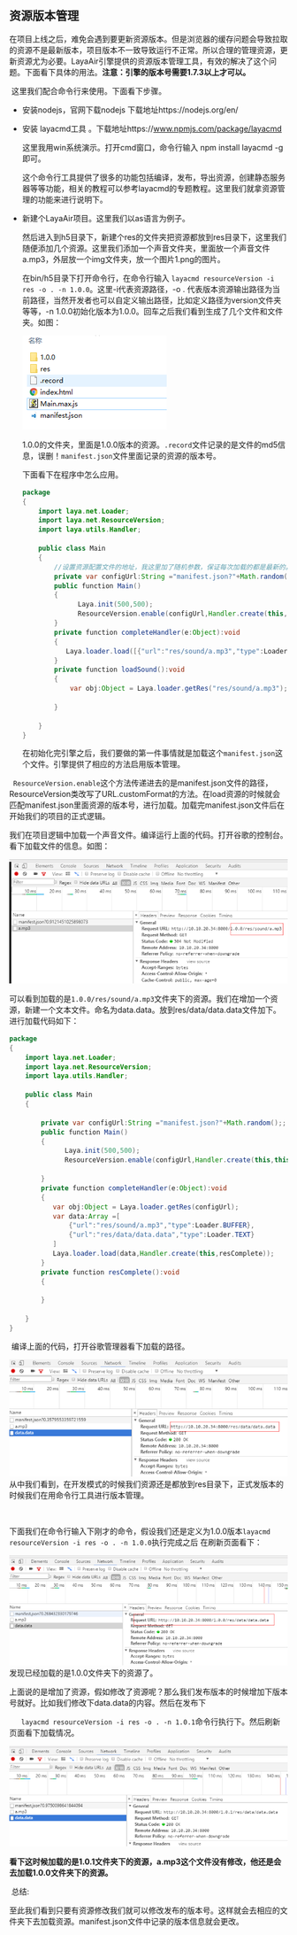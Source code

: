 ## 资源版本管理

​	在项目上线之后，难免会遇到要更新资源版本。但是浏览器的缓存问题会导致拉取的资源不是最新版本，项目版本不一致导致运行不正常。所以合理的管理资源，更新资源尤为必要。LayaAir引擎提供的资源版本管理工具，有效的解决了这个问题。下面看下具体的用法。**注意：引擎的版本号需要1.7.3以上才可以。**

​	这里我们配合命令行来使用。下面看下步骤。

- 安装nodejs，官网下载nodejs 下载地址https://nodejs.org/en/

- 安装 layacmd工具 。下载地址https://www.npmjs.com/package/layacmd

  这里我用win系统演示。打开cmd窗口，命令行输入 npm install layacmd -g 即可。

  这个命令行工具提供了很多的功能包括编译，发布，导出资源，创建静态服务器等等功能，相关的教程可以参考layacmd的专题教程。这里我们就拿资源管理的功能来进行说明下。

- 新建个LayaAir项目。这里我们以as语言为例子。

  然后进入到h5目录下，新建个res的文件夹把资源都放到res目录下，这里我们随便添加几个资源。这里我们添加一个声音文件夹，里面放一个声音文件a.mp3，外层放一个img文件夹，放一个图片1.png的图片。

  在bin/h5目录下打开命令行，在命令行输入 `layacmd resourceVersion -i res -o . -n 1.0.0`。这里-i代表资源路径，-o . 代表版本资源输出路径为当前路径，当然开发者也可以自定义输出路径，比如定义路径为version文件夹等等，-n 1.0.0初始化版本为1.0.0。回车之后我们看到生成了几个文件和文件夹。如图：

  ![1](img/1.png)

  1.0.0的文件夹，里面是1.0.0版本的资源。`.record`文件记录的是文件的md5信息，误删！`manifest.json`文件里面记录的资源的版本号。

  下面看下在程序中怎么应用。

  ```java
  package
  {
      import laya.net.Loader;
      import laya.net.ResourceVersion;
      import laya.utils.Handler;
      
      public class Main
      {
          //设置资源配置文件的地址，我这里加了随机参数，保证每次加载的都是最新的。
          private var configUrl:String ="manifest.json?"+Math.random();
          public function Main()
          {
                Laya.init(500,500);
                ResourceVersion.enable(configUrl,Handler.create(this,this.completeHandler));
          }
          private function completeHandler(e:Object):void
          {
             Laya.loader.load([{"url":"res/sound/a.mp3","type":Loader.BUFFER}],Handler.create(this,loadSound));
          }
          private function loadSound():void
          {
              var obj:Object = Laya.loader.getRes("res/sound/a.mp3");
              
          }
          
      }
  }
  ```

  在初始化完引擎之后，我们要做的第一件事情就是加载这个`manifest.json`这个文件。引擎提供了相应的方法启用版本管理。

` ResourceVersion.enable`这个方法传递进去的是manifest.json文件的路径，ResourceVersion类改写了URL.customFormat的方法。在load资源的时候就会匹配manifest.json里面资源的版本号，进行加载。加载完manifest.json文件后在开始我们的项目的正式逻辑。

​	我们在项目逻辑中加载一个声音文件。编译运行上面的代码。打开谷歌的控制台。看下加载文件的信息。如图：

![2](img/2.png)

​		可以看到加载的是`1.0.0/res/sound/a.mp3`文件夹下的资源。我们在增加一个资源，新建一个文本文件。命名为data.data。放到res/data/data.data文件加下。进行加载代码如下：

```java
package
{
    import laya.net.Loader;
    import laya.net.ResourceVersion;
    import laya.utils.Handler;
    
    public class Main
    {
        
        private var configUrl:String ="manifest.json?"+Math.random();;
        public function Main()
        {
              Laya.init(500,500);
              ResourceVersion.enable(configUrl,Handler.create(this,this.completeHandler));
              
        }
        private function completeHandler(e:Object):void
        {
           var obj:Object = Laya.loader.getRes(configUrl);
           var data:Array =[
               {"url":"res/sound/a.mp3","type":Loader.BUFFER},
               {"url":"res/data/data.data","type":Loader.TEXT}
           ]
           Laya.loader.load(data,Handler.create(this,resComplete));
        }
        private function resComplete():void
        {
            
        }
        
    }
}
```



​	编译上面的代码，打开谷歌管理器看下加载的路径。

![3](img/3.png)
​	从中我们看到，在开发模式的时候我们资源还是都放到res目录下，正式发版本的时候我们在用命令行工具进行版本管理。

​	

​	下面我们在命令行输入下刚才的命令，假设我们还是定义为1.0.0版本`layacmd resourceVersion -i res -o . -n 1.0.0`执行完成之后 在刷新页面看下：

![4](img/4.png)
​	发现已经加载的是1.0.0文件夹下的资源了。

​	上面说的是增加了资源，假如修改了资源呢？那么我们发布版本的时候增加下版本号就好。比如我们修改下data.data的内容。然后在发布下

`	layacmd resourceVersion -i res -o . -n 1.0.1`命令行执行下。然后刷新页面看下加载情况。

![5](img/5.png)

​	**看下这时候加载的是1.0.1文件夹下的资源，a.mp3这个文件没有修改，他还是会去加载1.0.0文件夹下的资源。**

​	总结:

​	至此我们看到只要有资源修改我们就可以修改发布的版本号。这样就会去相应的文件夹下去加载资源。manifest.json文件中记录的版本信息就会更改。